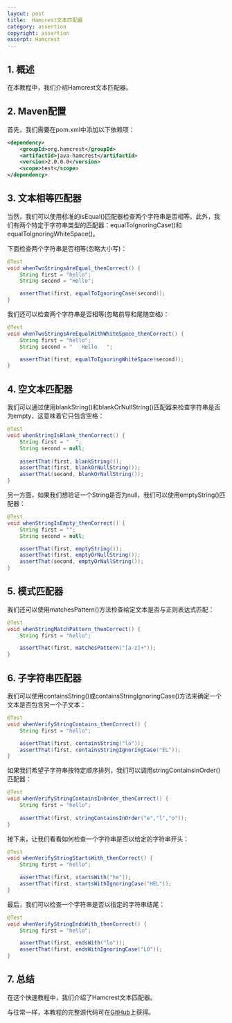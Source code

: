 ```yaml
---
layout: post
title:  Hamcrest文本匹配器
category: assertion
copyright: assertion
excerpt: Hamcrest
---
```


## 1. 概述

在本教程中，我们介绍Hamcrest文本匹配器。

## 2. Maven配置

首先，我们需要在pom.xml中添加以下依赖项：

```xml
<dependency>
    <groupId>org.hamcrest</groupId>
    <artifactId>java-hamcrest</artifactId>
    <version>2.0.0.0</version>
    <scope>test</scope>
</dependency>
```

## 3. 文本相等匹配器

当然，我们可以使用标准的isEqual()匹配器检查两个字符串是否相等。此外，我们有两个特定于字符串类型的匹配器：equalToIgnoringCase()和equalToIgnoringWhiteSpace()。

下面检查两个字符串是否相等(忽略大小写)：

```java
@Test
void whenTwoStringsAreEqual_thenCorrect() {
    String first = "hello";
    String second = "Hello";

    assertThat(first, equalToIgnoringCase(second));
}
```

我们还可以检查两个字符串是否相等(忽略前导和尾随空格)：

```java
@Test
void whenTwoStringsAreEqualWithWhiteSpace_thenCorrect() {
    String first = "hello";
    String second = "   Hello   ";

    assertThat(first, equalToIgnoringWhiteSpace(second));
}
```

## 4. 空文本匹配器

我们可以通过使用blankString()和blankOrNullString()匹配器来检查字符串是否为empty，这意味着它只包含空格：

```java
@Test
void whenStringIsBlank_thenCorrect() {
    String first = "  ";
    String second = null;
    
    assertThat(first, blankString());
    assertThat(first, blankOrNullString());
    assertThat(second, blankOrNullString());
}
```

另一方面，如果我们想验证一个String是否为null，我们可以使用emptyString()匹配器：

```java
@Test
void whenStringIsEmpty_thenCorrect() {
    String first = "";
    String second = null;

    assertThat(first, emptyString());
    assertThat(first, emptyOrNullString());
    assertThat(second, emptyOrNullString());
}
```

## 5. 模式匹配器

我们还可以使用matchesPattern()方法检查给定文本是否与正则表达式匹配：

```java
@Test
void whenStringMatchPattern_thenCorrect() {
    String first = "hello";

    assertThat(first, matchesPattern("[a-z]+"));
}
```

## 6. 子字符串匹配器

我们可以使用containsString()或containsStringIgnoringCase()方法来确定一个文本是否包含另一个子文本：

```java
@Test
void whenVerifyStringContains_thenCorrect() {
    String first = "hello";

    assertThat(first, containsString("lo"));
    assertThat(first, containsStringIgnoringCase("EL"));
}
```

如果我们希望子字符串按特定顺序排列，我们可以调用stringContainsInOrder()匹配器：

```java
@Test
void whenVerifyStringContainsInOrder_thenCorrect() {
    String first = "hello";
    
    assertThat(first, stringContainsInOrder("e","l","o"));
}
```

接下来，让我们看看如何检查一个字符串是否以给定的字符串开头：

```java
@Test
void whenVerifyStringStartsWith_thenCorrect() {
    String first = "hello";

    assertThat(first, startsWith("he"));
    assertThat(first, startsWithIgnoringCase("HEL"));
}
```

最后，我们可以检查一个字符串是否以指定的字符串结尾：

```java
@Test
void whenVerifyStringEndsWith_thenCorrect() {
    String first = "hello";

    assertThat(first, endsWith("lo"));
    assertThat(first, endsWithIgnoringCase("LO"));
}
```

## 7. 总结

在这个快速教程中，我们介绍了Hamcrest文本匹配器。

与往常一样，本教程的完整源代码可在[GitHub](https://github.com/tuyucheng7/taketoday-tutorial4j/tree/master/software.test/hamcrest)上获得。